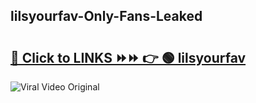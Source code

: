 
 ## lilsyourfav-Only-Fans-Leaked

# <h2><a href="https://clipsfans.com/lilsyourfav&ref=git">🔗 Click to LINKS ⏩⏩ 👉 🟢 lilsyourfav </a></h2>

<a href="https://clipsfans.com/lilsyourfav&ref=git" rel="nofollow" data-target="animated-image.originalLink"><img src="https://i.ibb.co.com/xMMVF88/686577567.gif" alt="Viral Video Original" style="max-width: 100%; display: inline-block;" data-target="animated-image.originalImage"></a>
